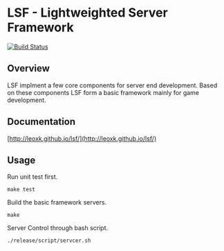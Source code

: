 LSF - Lightweighted Server Framework
===================================================

[![Build Status](https://travis-ci.org/leoxk/lsf.svg?branch=master)](https://travis-ci.org/leoxk/lsf)

Overview
--------

LSF implment a few core components for server end development.
Based on these components LSF form a basic framework mainly for game development.

Documentation
-------------

[http://leoxk.github.io/lsf/](http://leoxk.github.io/lsf/)

Usage
-----
Run unit test first.
```
make test
```
Build the basic framework servers.
```
make
```
Server Control through bash script.
```
./release/script/servcer.sh
```
